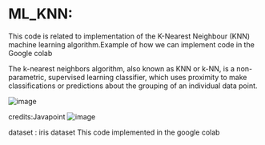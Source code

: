# ML_KNN:

This code is related to implementation of the K-Nearest Neighbour (KNN) machine learning algorithm.Example of how we can implement code in the Google colab


The k-nearest neighbors algorithm, also known as KNN or k-NN, is a non-parametric, supervised learning classifier, which uses proximity to make classifications or predictions about the grouping of an individual data point.


![image](https://github.com/Chandu1123/ML_KNN/assets/88821957/89dd885e-fa48-4330-995a-dedb0a125c3d)


credits:Javapoint
![image](https://github.com/Chandu1123/ML_KNN/assets/88821957/51e38fa3-8832-4133-8b69-c0f0d7162300)


dataset : iris dataset
This code implemented in the google colab 


